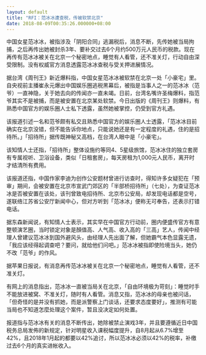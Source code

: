 ```yaml
---
layout: default
title: "RFI：范冰冰遭查税，传被软禁北京"
date: 2018-08-09T00:35:26.000000+08:00
---
```


中国女星范冰冰，被指涉及「阴阳合同」逃漏税后，消息不断，先传她被当局拘捕，之后再传出她被封杀3年、要补交过去6个月约500万元人民币的税款。现在再传有范冰冰被关在北京一个秘密地点，睡觉有人看管，还不准关灯，行动自由深受限制。没有权威官方消息透露范冰冰查税与受关押进展情况。


据台湾《周刊王》新近爆料指，中国女星范冰冰被软禁在北京一处「小豪宅」里。自央视前主播崔永元爆出中国娱乐圈逃税黑幕后，被指是当事人之一的范冰冰（范爷）一直神隐，关于她去向的传闻亦一直未竭。日前，台湾名嘴许圣梅爆料，指范爷其实不是被捕，而是被安置在北京某处软禁。今日出版的《周刊王》则爆料，有熟悉中国官方的娱乐圈人士私下透露，虽然她被掌控，仍受到官方礼遇。


该报道引述一名和范爷颇有私交且熟悉中国官方的娱乐圈人士透露，「范冰冰目前确实在北京没错，但不能告诉你地点，只能说她还是有一定程度的礼遇，住的是招待所。」「招待所」据传既神秘又高档，在台湾人眼中是「小豪宅」。


该知情人士还指，「招待所」整体设施约等同4、5星级旅馆，范冰冰住的独立套房有专属视听、卫浴设备，类似「日租套房」，每天房租为1,000元人民币，离开时才结清所有费用。


该报道还指，中国作家李迪为创作公安题材曾进行访查时，得知许多女疑犯在「预审」期间，会被安置在北京市宣武门郊区的「半部桥招待所」（七处），为查证范冰冰是否被安置在该处，该刊曾致电招待所、北京市公安局，却发现电话都是空号，遂联络江苏省公安厅新闻中心，但对方听到「范冰冰」便称无可奉告，还表示打错电话。


据东森新闻说，有知情人士表示，其实早在中国官方行动前，圈内便盛传官方有意整顿演艺圈，当时锁定对象是顏值高、人气高、收入高的「三高」艺人，传闻中经理人曾建议范冰冰到国外避风头，由经理人先出面了解，但她霸气本色显露无遗，「我应该经得起调查吧？要问，就给他们问吧。」范冰冰被指即使险境当头，她仍不改「范爷」的作风。


据苹果日报说，有消息再传范冰冰被关在北京一个秘密地点，睡觉有人看管，还不准关灯。


有网上的消息指出，范冰冰一直被当局关在北京，「自由环境极为苛刻」：睡觉时手不能放进被窝、不准关灯，随时有人看管。消息又指，范冰冰的母亲也被问话，「但奇怪的是并没有抓她，而是派警察上门谈话，还要求态度要好」，推测有可能当局也不知道怎麼处理这个案件，暂且没决定如何处置。


报道指与范冰冰有关的消息不断传出，她除被禁止演戏3年，并且要遵循近日中国税务总局发佈的新规定，针对明星收入课税幅度提升，自8月起从6.7%增至42%，且2018年1月起的都要以42%追讨，所以范冰冰必须以42%的税率，补缴过去6个月的真实进帐收入。

